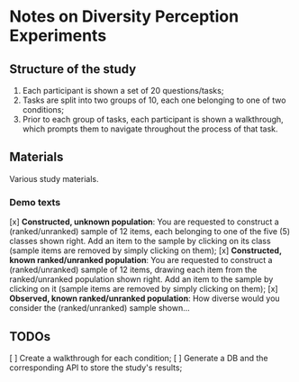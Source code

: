 # Notes on Diversity Perception Experiments

## Structure of the study
1. Each participant is shown a set of 20 questions/tasks;
2. Tasks are split into two groups of 10, each one belonging to one of two conditions;
3. Prior to each group of tasks, each participant is shown a walkthrough, which prompts them to navigate throughout the process of that task.

## Materials
Various study materials.

### Demo texts
[x] **Constructed, unknown population**: You are requested to construct a (ranked/unranked) sample of 12 items, each belonging to one of the five (5) classes shown right. Add an item to the sample by clicking on its class (sample items are removed by simply clicking on them);
[x] **Constructed, known ranked/unranked population**: You are requested to construct a (ranked/unranked) sample of 12 items, drawing each item from the ranked/unranked population shown right. Add an item to the sample by clicking on it (sample items are removed by simply clicking on them);
[x] **Observed, known ranked/unranked population**: How diverse would you consider the (ranked/unranked) sample shown...

## TODOs
[ ] Create a walkthrough for each condition;
[ ] Generate a DB and the corresponding API to store the study's results;